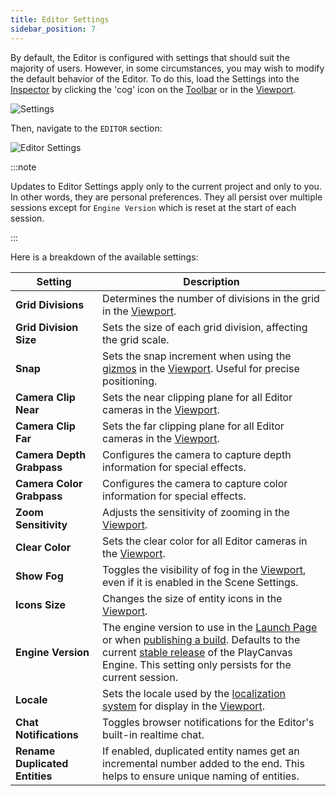 ```yaml
---
title: Editor Settings
sidebar_position: 7
---
```


By default, the Editor is configured with settings that should suit the majority of users. However, in some circumstances, you may wish to modify the default behavior of the Editor. To do this, load the Settings into the [Inspector](inspector.md) by clicking the 'cog' icon on the [Toolbar](toolbar.md) or in the [Viewport](viewport.md).

![Settings](/img/user-manual/editor/toolbar/settings.png)

Then, navigate to the `EDITOR` section:

![Editor Settings](/img/user-manual/editor/settings/editor-settings.png)

:::note

Updates to Editor Settings apply only to the current project and only to you. In other words, they are personal preferences. They all persist over multiple sessions except for `Engine Version` which is reset at the start of each session.

:::

Here is a breakdown of the available settings:

| Setting                          | Description |
| -------------------------------- | ----------- |
| **Grid Divisions**               | Determines the number of divisions in the grid in the [Viewport](viewport.md). |
| **Grid Division Size**           | Sets the size of each grid division, affecting the grid scale. |
| **Snap**                         | Sets the snap increment when using the [gizmos](viewport.md#gizmos) in the [Viewport](viewport.md). Useful for precise positioning. |
| **Camera Clip Near**             | Sets the near clipping plane for all Editor cameras in the [Viewport](viewport.md). |
| **Camera Clip Far**              | Sets the far clipping plane for all Editor cameras in the [Viewport](viewport.md). |
| **Camera Depth Grabpass**        | Configures the camera to capture depth information for special effects. |
| **Camera Color Grabpass**        | Configures the camera to capture color information for special effects. |
| **Zoom Sensitivity**             | Adjusts the sensitivity of zooming in the [Viewport](viewport.md). |
| **Clear Color**                  | Sets the clear color for all Editor cameras in the [Viewport](viewport.md). |
| **Show Fog**                     | Toggles the visibility of fog in the [Viewport](viewport.md), even if it is enabled in the Scene Settings. |
| **Icons Size**                   | Changes the size of entity icons in the [Viewport](viewport.md). |
| **Engine Version**               | The engine version to use in the [Launch Page](launch-page/index.md) or when [publishing a build](../publishing/web/playcanvas-hosting.md#publishing-a-new-build). Defaults to the current [stable release](https://github.com/playcanvas/engine/releases) of the PlayCanvas Engine. This setting only persists for the current session. |
| **Locale**                       | Sets the locale used by the [localization system](../user-interface/localization.md) for display in the [Viewport](viewport.md). |
| **Chat Notifications**           | Toggles browser notifications for the Editor's built-in realtime chat. |
| **Rename Duplicated Entities**   | If enabled, duplicated entity names get an incremental number added to the end. This helps to ensure unique naming of entities. |
